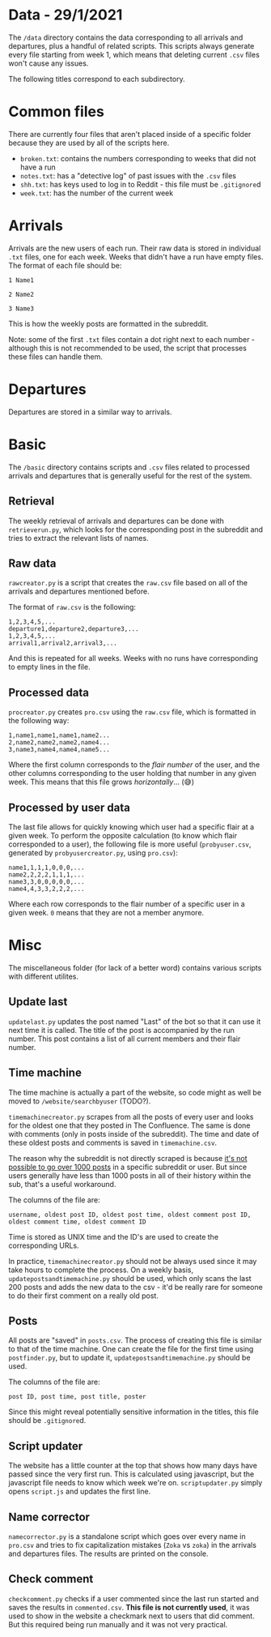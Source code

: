 # Data - 29/1/2021

The `/data` directory contains the data corresponding to all arrivals and departures, plus a handful of related scripts.
This scripts always generate every file starting from week 1, which means that deleting current `.csv` files won't cause any issues.

The following titles correspond to each subdirectory.

# Common files

There are currently four files that aren't placed inside of a specific folder because they are used by all of the scripts here.

- `broken.txt`: contains the numbers corresponding to weeks that did not have a run
- `notes.txt`: has a "detective log" of past issues with the `.csv` files
- `shh.txt`: has keys used to log in to Reddit - this file must be `.gitignore`d
- `week.txt`: has the number of the current week

# Arrivals

Arrivals are the new users of each run. Their raw data is stored in individual `.txt` files, one for each week. Weeks that didn't have a run have empty files. The format of each file should be:

```
1 Name1

2 Name2

3 Name3
```

This is how the weekly posts are formatted in the subreddit.

Note: some of the first `.txt` files contain a dot right next to each number - although this is not recommended to be used, the script that processes these files can handle them.

# Departures

Departures are stored in a similar way to arrivals.

# Basic

The `/basic` directory contains scripts and `.csv` files related to processed arrivals and departures that is generally useful for the rest of the system.

## Retrieval

The weekly retrieval of arrivals and departures can be done with `retrieverun.py`, which looks for the corresponding post in the subreddit and tries to extract the relevant lists of names.

## Raw data

`rawcreator.py` is a script that creates the `raw.csv` file based on all of the arrivals and departures mentioned before.

The format of `raw.csv` is the following:

```
1,2,3,4,5,...
departure1,departure2,departure3,...
1,2,3,4,5,...
arrival1,arrival2,arrival3,...
```

And this is repeated for all weeks. Weeks with no runs have corresponding to empty lines in the file.

## Processed data

`procreator.py` creates `pro.csv` using the `raw.csv` file, which is formatted in the following way:

```
1,name1,name1,name1,name2...
2,name2,name2,name2,name4...
3,name3,name4,name4,name5...
```

Where the first column corresponds to the *flair number* of the user, and the other columns corresponding to the user holding that number in any given week. This means that this file grows *horizontally*... (😅)

## Processed by user data

The last file allows for quickly knowing which user had a specific flair at a given week. To perform the opposite calculation (to know which flair corresponded to a user), the following file is more useful (`probyuser.csv`, generated by `probyusercreator.py`, using `pro.csv`):

```
name1,1,1,1,0,0,0,...
name2,2,2,2,1,1,1,...
name3,3,0,0,0,0,0,...
name4,4,3,3,2,2,2,...
```

Where each row corresponds to the flair number of a specific user in a given week. `0` means that they are not a member anymore.

# Misc

The miscellaneous folder (for lack of a better word) contains various scripts with different utilites.

## Update last

`updatelast.py` updates the post named "Last" of the bot so that it can use it next time it is called. The title of the post is accompanied by the run number. This post contains a list of all current members and their flair number.

## Time machine

The time machine is actually a part of the website, so code might as well be moved to `/website/searchbyuser` (TODO?).

`timemachinecreator.py` scrapes from all the posts of every user and looks for the oldest one that they posted in The Confluence. The same is done with comments (only in posts inside of the subreddit). The time and date of these oldest posts and comments is saved in `timemachine.csv`.

The reason why the subreddit is not directly scraped is because [it's not possible to go over 1000 posts](https://praw.readthedocs.io/en/latest/code_overview/other/listinggenerator.html?highlight=1000) in a specific subreddit or user. But since users generally have less than 1000 posts in all of their history within the sub, that's a useful workaround.

The columns of the file are:

```
username, oldest post ID, oldest post time, oldest comment post ID, oldest comment time, oldest comment ID
```

Time is stored as UNIX time and the ID's are used to create the corresponding URLs.

In practice, `timemachinecreator.py` should not be always used
since it may take hours to complete the process. On a weekly basis, `updatepostsandtimemachine.py` should be used, which only scans the last 200 posts and adds the new data to the csv - it'd be really rare for someone to do their first comment on a really old post.

## Posts

All posts are "saved" in `posts.csv`. The process of creating this file is similar to that of the time machine. One can create the file for the first time using `postfinder.py`, but to update it, `updatepostsandtimemachine.py` should be used.

The columns of the file are:

```
post ID, post time, post title, poster
```

Since this might reveal potentially sensitive information in the titles, this file should be `.gitignore`d.

## Script updater

The website has a little counter at the top that shows how many days have passed since the very first run. This is calculated using javascript, but the javascript file needs to know which week we're on. `scriptupdater.py` simply opens `script.js` and updates the first line.

## Name corrector

`namecorrector.py` is a standalone script which goes over every name in `pro.csv` and tries to fix capitalization mistakes (`Zoka` vs `zoka`) in the arrivals and departures files. The results are printed on the console.

## Check comment

`checkcomment.py` checks if a user commented since the last run started and saves the results in `commented.csv`. **This file is not currently used**, it was used to show in the website a checkmark next to users that did comment. But this required being run manually and it was not very practical.

